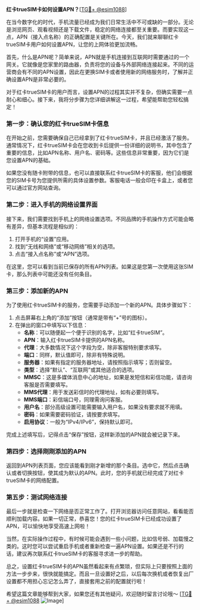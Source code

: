 **红卡trueSIM卡如何设置APN？**[[TG💪+ @esim1088](https://t.me/s/esim1088)]

在当今数字化的时代，手机流量已经成为我们日常生活中不可或缺的一部分。无论是浏览网页、观看视频还是下载文件，稳定的网络连接都至关重要。而要实现这一点，APN（接入点名称）的正确配置是关键所在。今天，我们就来聊聊红卡trueSIM卡用户如何设置APN，让您的上网体验更加流畅。

首先，什么是APN呢？简单来说，APN就是手机连接到互联网时需要通过的一个网关。它就像是您家里的路由器，负责将您的设备与外部网络连接起来。不同的运营商会有不同的APN设置，因此在更换SIM卡或者使用新的网络服务时，了解并正确设置APN是非常必要的。

对于红卡trueSIM卡的用户而言，设置APN的过程其实并不复杂，但确实需要一点耐心和细心。接下来，我将分步骤为您详细讲解这一过程，希望能帮助您轻松搞定！

### 第一步：确认您的红卡trueSIM卡信息

在开始之前，您需要确保自己已经拿到了红卡trueSIM卡，并且已经激活了服务。通常情况下，红卡trueSIM卡会在您收到卡后提供一份详细的说明书，其中包含了重要的信息，比如APN名称、用户名、密码等。这些信息非常重要，因为它们是您设置APN的基础。

如果您没有随卡附带的信息，也可以直接联系红卡trueSIM卡的客服，他们会根据您的SIM卡号为您提供所需的具体设置参数。客服电话一般会印在卡盒上，或者您可以通过官方网站查询。

### 第二步：进入手机的网络设置界面

接下来，我们需要找到手机上的网络设置选项。不同品牌的手机操作方式可能会略有差异，但基本流程是相似的：

1. 打开手机的“设置”应用。
2. 找到“无线和网络”或“移动网络”相关的选项。
3. 点击“接入点名称”或“APN”选项。

在这里，您可以看到当前已保存的所有APN列表。如果这是您第一次使用这张SIM卡，那么列表中可能还没有任何条目。

### 第三步：添加新的APN

为了使用红卡trueSIM卡的服务，您需要手动添加一个新的APN。具体步骤如下：

1. 点击屏幕右上角的“添加”按钮（通常是带有“+”号的图标）。
2. 在弹出的窗口中填写以下信息：
   - **名称**：可以随便起一个便于识别的名字，比如“红卡trueSIM”。
   - **APN**：输入红卡trueSIM卡提供的APN名称。
   - **代理**：大多数情况下这个字段为空，除非客服特别要求填写。
   - **端口**：同样，默认值即可，除非有特殊说明。
   - **服务器**：如果有指定的服务器地址，请按照指示填写；否则留空。
   - **类型**：选择“默认”、“互联网”或其他适合的选项。
   - **MMSC**：这是多媒体消息中心的地址，如果是发短信和彩信功能，请咨询客服是否需要填写。
   - **MMS代理**：用于发送彩信时的代理地址，如有必要则填写。
   - **MMS端口**：彩信端口号，同理需询问客服。
   - **用户名**：部分高级设置可能需要输入用户名，如果没有要求就不用填。
   - **密码**：如果需要密码验证，请按要求填写。
   - **启用协议**：一般为“IPv4/IPv6”，保持默认即可。

完成上述填写后，记得点击“保存”按钮，这样新添加的APN就会被记录下来。

### 第四步：选择刚刚添加的APN

返回到APN列表页面，您应该能看到刚才新增的那个条目。选中它，然后点击确认或者切换按钮，使其成为默认的APN。此时，您的手机就已经完成了对红卡trueSIM卡的网络配置。

### 第五步：测试网络连接

最后一步就是检查一下网络是否正常工作了。打开浏览器访问任意网站，看看能否顺利加载内容。如果一切正常，恭喜您！您的红卡trueSIM卡已经成功设置了APN，可以愉快地享受高速上网啦！

当然，在实际操作过程中，有时候可能会遇到一些小问题，比如信号弱、加载慢之类的。这时您可以尝试重启手机或者重新检查一遍APN设置。如果还是不行的话，建议再次联系红卡trueSIM卡的客服寻求进一步的帮助。

总之，设置红卡trueSIM卡的APN虽然看起来有点繁琐，但实际上只要按照上面的方法一步步来，很快就能搞定。而且一旦设置好之后，以后每次换机或者恢复出厂设置都不用担心忘记怎么弄了，直接套用之前的配置就行啦！

希望这篇文章能够帮到大家，如果您还有其他疑问，欢迎随时留言讨论哦～ [[TG💪+ @esim1088](https://t.me/s/esim1088) ![Image](https://i.postimg.cc/4NQfJmqS/Snipaste-2025-05-13-00-14-12.png)]
